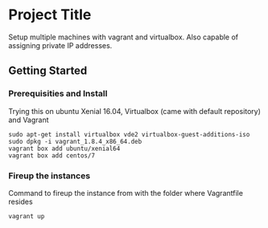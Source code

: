 # Project Title

Setup multiple machines with vagrant and virtualbox. Also capable of assigning private IP addresses.

## Getting Started



### Prerequisities and Install

Trying this on ubuntu Xenial 16.04, Virtualbox (came with default repository) and Vagrant

```
sudo apt-get install virtualbox vde2 virtualbox-guest-additions-iso
sudo dpkg -i vagrant_1.8.4_x86_64.deb
vagrant box add ubuntu/xenial64
vagrant box add centos/7
```

### Fireup the instances
Command to fireup the instance from with the folder where Vagrantfile resides
```
vagrant up
```


